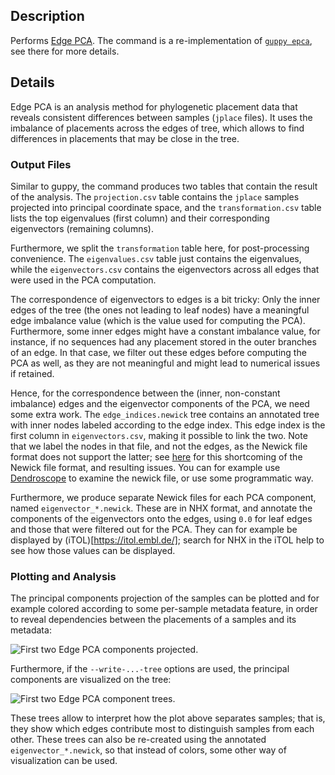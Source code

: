 ## Description

Performs [Edge PCA](http://journals.plos.org/plosone/article?id=10.1371/journal.pone.0056859). The command is a re-implementation of [`guppy epca`](http://matsen.github.io/pplacer/generated_rst/guppy_epca.html), see there for more details.

## Details

Edge PCA is an analysis method for phylogenetic placement data that reveals consistent differences between samples (`jplace` files). It uses the imbalance of placements across the edges of tree, which allows to find differences in placements that may be close in the tree.

### Output Files

Similar to guppy, the command produces two tables that contain the result of the analysis. The `projection.csv` table contains the `jplace` samples projected into principal coordinate space, and the `transformation.csv` table lists the top eigenvalues (first column) and their corresponding eigenvectors (remaining columns).

Furthermore, we split the `transformation` table here, for post-processing convenience. The `eigenvalues.csv` table just contains the eigenvalues, while the `eigenvectors.csv` contains the eigenvectors across all edges that were used in the PCA computation.

The correspondence of eigenvectors to edges is a bit tricky: Only the inner edges of the tree (the ones not leading to leaf nodes) have a meaningful edge imbalance value (which is the value used for computing the PCA). Furthermore, some inner edges might have a constant imbalance value, for instance, if no sequences had any placement stored in the outer branches of an edge. In that case, we filter out these edges before computing the PCA as well, as they are not meaningful and might lead to numerical issues if retained.

Hence, for the correspondence between the (inner, non-constant imbalance) edges and the eigenvector components of the PCA, we need some extra work. The `edge_indices.newick` tree contains an annotated tree with inner nodes labeled according to the edge index. This edge index is the first column in `eigenvectors.csv`, making it possible to link the two. Note that we label the nodes in that file, and not the edges, as the Newick file format does not support the latter; see [here](https://doi.org/10.1093/molbev/msx055) for this shortcoming of the Newick file format, and resulting issues. You can for example use [Dendroscope](https://doi.org/10.1186/1471-2105-8-460) to examine the newick file, or use some programmatic way.

Furthermore, we produce separate Newick files for each PCA component, named `eigenvector_*.newick`. These are in NHX format, and annotate the components of the eigenvectors onto the edges, using `0.0` for leaf edges and those that were filtered out for the PCA. They can for example be displayed by (iTOL)[https://itol.embl.de/]; search for NHX in the iTOL help to see how those values can be displayed.

### Plotting and Analysis

The principal components projection of the samples can be plotted and for example colored according to some per-sample metadata feature, in order to reveal dependencies between the placements of a samples and its metadata:

![First two Edge PCA components projected.](https://github.com/lczech/gappa/blob/master/doc/png/analyze_edgepca_plot.png?raw=true)

Furthermore, if the `--write-...-tree` options are used, the principal components are visualized on the tree:

![First two Edge PCA component trees.](https://github.com/lczech/gappa/blob/master/doc/png/analyze_edgepca_trees.png?raw=true)

These trees allow to interpret how the plot above separates samples; that is, they show which edges contribute most to distinguish samples from each other. These trees can also be re-created using the annotated `eigenvector_*.newick`, so that instead of colors, some other way of visualization can be used.
